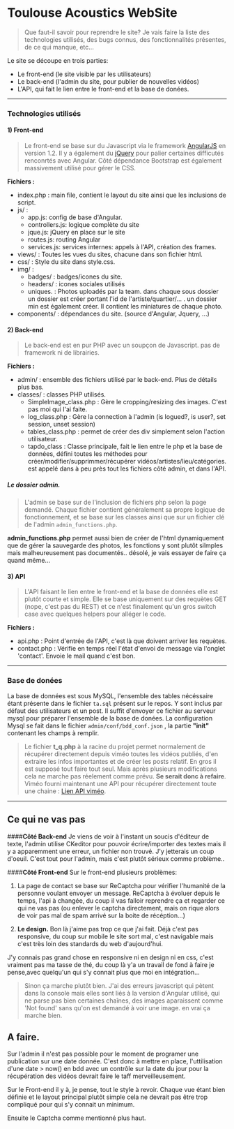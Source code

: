 # Toulouse Acoustics WebSite

> Que faut-il savoir pour reprendre le site? Je vais faire la liste des technologies utilisés, des bugs connus,
des fonctionnalités présentes, de ce qui manque, etc...

Le site se découpe en trois parties:
* Le front-end (le site visible par les utilisateurs)
* Le back-end (l'admin du site, pour publier de nouvelles vidéos)
* L'API, qui fait le lien entre le front-end et la base de donées.


-------
### Technologies utilisés
#### 1) __Front-end__
> Le front-end se base sur du Javascript via le framework [AngularJS](http://angularjs.org) en version 1.2. 
Il y a également du [jQuery](https://jquery.com/) pour palier certaines difficutés renconrtés avec Angular.
Côté dépendance Bootstrap est également massivement utilisé pour gérer le CSS.

__Fichiers :__ 
* index.php : main file, contient le layout du site ainsi que les inclusions de script.
* js/ :
    * app.js: config de base d'Angular.
    * controllers.js: logique complète du site
    * jque.js: jQuery en place sur le site
    * routes.js: routing Angular
    * services.js: services internes: appels à l'API, création des frames.
* views/ : Toutes les vues du sites, chacune dans son fichier html.
* css/ : Style du site dans style.css.
* img/ : 
    * badges/ : badges/icones du site.
    * headers/ : icones sociales utilisés
    * uniques. : Photos uploadés par la team. dans chaque sous dossier un dossier est créer portant l'id de
            l'artiste/quartier/... . un dossier min est également créer. Il contient les miniatures de chaque photo.
 * components/ : dépendances du site. (source d'Angular, Jquery, ...)
 
 
 #### 2) __Back-end__
 > Le back-end est en pur PHP avec un soupçon de Javascript. pas de framework ni de librairies.
 
 __Fichiers :__
  * admin/ : ensemble des fichiers utilisé par le back-end. Plus de détails plus bas.
  * classes/ : classes PHP utilisés. 
    * SimpleImage_class.php : Gère le cropping/resizing des images. C'est pas moi qui l'ai faite.
    * log_class.php : Gère la connection à l'admin (is logued?, is user?, set session, unset session)
    * tables_class.php : permet de créer des div simplement selon l'action utilisateur.
    * tapdo_class : Classe principale, fait le lien entre le php et la base de données, défini toutes les méthodes pour
        créer/modifier/supprimmer/récupérer vidéos/artistes/lieu/catégories. est appelé dans à peu près tout les fichiers côté
        admin, et dans l'API.
    
    
##### Le dossier admin.
> L'admin se base sur de l'inclusion de fichiers php selon la page demandé. Chaque fichier contient généralement sa propre 
logique de fonctionnement, et se base sur les classes ainsi que sur un fichier clé de l'admin `admin_functions.php`.

__admin_functions.php__ permet aussi bien de créer de l'html dynamiquement que de gérer la sauvegarde des photos, les fonctions y sont plutôt silmples
mais malheureusement pas documentés.. désolé, je vais essayer de faire ça quand même...

#### 3) API

>L'API faisant le lien entre le front-end et la base de données elle est plutôt courte et simple. Elle se base uniquement 
sur des requètes GET (nope, c'est pas du REST) et ce n'est finalement qu'un gros switch case avec quelques helpers pour alléger le code.

__Fichiers :__
 * api.php : Point d'entrée de l'API, c'est là que doivent arriver les requètes.
 * contact.php : Vérifie en temps réel l'état d'envoi de message via l'onglet 'contact'. Envoie le mail quand c'est bon.
 
-------
### Base de donées

La base de données est sous MySQL, l'ensemble des tables nécéssaire étant présente dans le fichier `ta.sql` présent sur le repos. Y sont inclus par défaut des utilisateurs et un post. Il suffit d'envoyer ce fichier au serveur mysql pour préparer l'ensemble de la base de donées. La configuration Mysql se fait dans le fichier `admin/conf/bdd_conf.json` , la partie __"init"__ contenant les champs à remplir.


> Le fichier __t_q.php__ à la racine du projet permet normalement de récupérer directement depuis viméo toutes les vidéos publiés, d'en extraire les infos importantes et de créer les posts relatif. En gros il est supposé tout faire tout seul. Mais après plusieurs modifications cela ne marche pas réelement comme prévu. __Se serait donc à refaire__. Viméo fourni maintenant une API pour récupérer directement toute une chaine : [Lien API viméo](https://developer.vimeo.com/api/start).

-------
## Ce qui ne vas pas

####__Côté Back-end__
Je viens de voir à l'instant un soucis d'éditeur de texte, l'admin utilise CKeditor pour pouvoir écrire/importer
des textes mais il y a apparemment une erreur, un fichier non trouvé. J'y jetterais un coup d'oeuil.
C'est tout pour l'admin, mais c'est plutôt sérieux comme problème..

####__Côté Front-end__
Sur le front-end plusieurs problèmes:

1) La page de contact se base sur ReCaptcha pour vérifier l'humanité de la personne voulant envoyer un message. ReCaptcha à évoluer depuis le temps, l'api à changée, du coup il vas falloir reprendre ça et regarder ce qui ne vas pas (ou enlever le captcha directement, mais on rique alors de voir pas mal de spam arrivé sur la boite de récéption...)

2) __Le design.__
Bon là j'aime pas trop ce que j'ai fait. Déjà c'est pas responsive, du coup sur mobile le site sort mal, c'est navigable mais c'est très loin des standards du web d'aujourd'hui. 

J'y connais pas grand chose en responsive ni en design ni en css, c'est vraiment pas ma tasse de thé, du coup là y'a un travail de fond à faire je pense,avec quelqu'un qui s'y connait plus que moi en intégration...

> Sinon ça marche plutôt bien. J'ai des erreurs javascript qui pètent dans la console mais elles sont liés à la version d'Angular utilisé, qui ne parse pas bien certaines chaînes, des images aparaissent comme 'Not found' sans qu'on est demandé à voir une image. en vrai ça marche bien.


## A faire.

Sur l'admin il n'est pas possible pour le moment de programer une publication sur une date donnée. C'est donc à mettre en place, l'uttilisation d'une date > now() en bdd avec un contrôle sur la date du jour pour la récupération des vidéos devrait faire le taff merveilleusement.

Sur le Front-end il y à, je pense, tout le style à revoir. Chaque vue étant bien définie et le layout principal plutôt simple cela ne devrait pas être trop compliqué pour qui s'y connait un minimum. 

Ensuite le Captcha comme mentionné plus haut.
